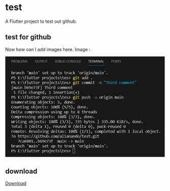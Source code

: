 # test

A Flutter project to test out github.

## test for github
Now how can I add images here.
Image :

<img loading="lazy" width="600px" src="./lib/assets/git_readme/Screenshot 2024-01-28 123050.png" alt="screenshot png" />
<!-- <img width=60% src='./a.jpg'> -->

## download 
[Download](https://github.com/alianando/test/tree/main/build/app/outputs/flutter-apk)